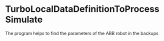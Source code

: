 # TurboLocalDataDefinitionToProcessSimulate
The program helps to find the parameters of the ABB robot in the backups
